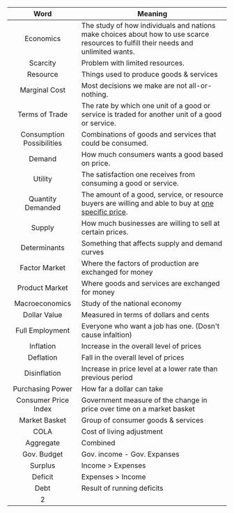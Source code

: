 
|           Word            | Meaning                                                                                                                             |
| :-----------------------: | ----------------------------------------------------------------------------------------------------------------------------------- |
|         Economics         | The study of how individuals and nations make choices about how to use scarce resources to fulfill their needs and unlimited wants. |
|         Scarcity          | Problem with limited resources.                                                                                                     |
|         Resource          | Things used to produce goods & services                                                                                             |
|       Marginal Cost       | Most decisions we make are not all-or-nothing.                                                                                      |
|      Terms of Trade       | The rate by which one unit of a good or service is traded for another unit of a good or service.                                    |
| Consumption Possibilities | Combinations of goods and services that could be consumed.                                                                          |
|          Demand           | How much consumers wants a good based on price.                                                                                     |
|          Utility          | The satisfaction one receives from consuming a good or service.                                                                     |
|     Quantity Demanded     | The amount of a good, service, or resource buyers are willing and able to buy at <u>one specific price</u>.                         |
|          Supply           | How much businesses are willing to sell at certain prices.                                                                          |
|       Determinants        | Something that affects supply and demand curves                                                                                     |
|       Factor Market       | Where the factors of production are exchanged for money                                                                             |
|      Product Market       | Where goods and services are exchanged for money                                                                                    |
|      Macroeconomics       | Study of the national economy                                                                                                       |
|       Dollar Value        | Measured in terms of dollars and cents                                                                                              |
|      Full Employment      | Everyone who want a job has one. (Dosn't cause infaltion)                                                                           |
|         Inflation         | Increase in the overall level of prices                                                                                             |
|         Deflation         | Fall in the overall level of prices                                                                                                 |
|       Disinflation        | Increase in price level at a lower rate than previous period                                                                        |
|     Purchasing Power      | How far a dollar can take                                                                                                           |
|   Consumer Price Index    | Government measure of the change in price over time on a market basket                                                              |
|       Market Basket       | Group of consumer goods & services                                                                                                  |
|           COLA            | Cost of living adjustment                                                                                                           |
|         Aggregate         | Combined                                                                                                                            |
|        Gov. Budget        | Gov. income - Gov. Expanses                                                                                                         |
|          Surplus          | Income > Expenses                                                                                                                   |
|          Deficit          | Expenses > Income                                                                                                                   |
|           Debt            | Result of running deficits                                                                                                          |
|             2             |                                                                                                                                     |
